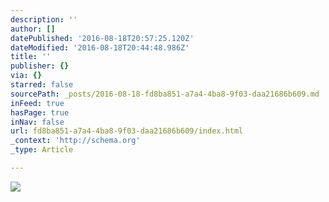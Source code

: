 ```yaml
---
description: ''
author: []
datePublished: '2016-08-18T20:57:25.120Z'
dateModified: '2016-08-18T20:44:48.986Z'
title: ''
publisher: {}
via: {}
starred: false
sourcePath: _posts/2016-08-18-fd8ba851-a7a4-4ba8-9f03-daa21686b609.md
inFeed: true
hasPage: true
inNav: false
url: fd8ba851-a7a4-4ba8-9f03-daa21686b609/index.html
_context: 'http://schema.org'
_type: Article

---
```

![](https://the-grid-user-content.s3-us-west-2.amazonaws.com/f58868c8-c1e6-459b-80ee-804b2ed3c1f2.jpg)